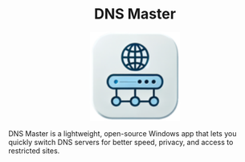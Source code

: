 <h1 align="center">DNS Master</h1>
<div align="center">
  <a href="#" target="_blank">
    <img width="180" src="https://github.com/Salehmoradi2005/Salehmoradi2005/blob/main/DNSMaster/main.png?raw=true" >
  </a>
</div>

DNS Master is a lightweight, open-source Windows app that lets you quickly switch DNS servers for better speed, privacy, and access to restricted sites.
